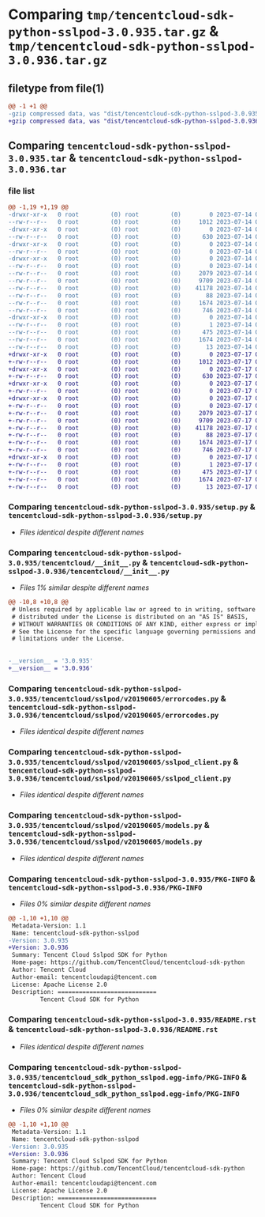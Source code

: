 # Comparing `tmp/tencentcloud-sdk-python-sslpod-3.0.935.tar.gz` & `tmp/tencentcloud-sdk-python-sslpod-3.0.936.tar.gz`

## filetype from file(1)

```diff
@@ -1 +1 @@
-gzip compressed data, was "dist/tencentcloud-sdk-python-sslpod-3.0.935.tar", last modified: Fri Jul 14 00:37:48 2023, max compression
+gzip compressed data, was "dist/tencentcloud-sdk-python-sslpod-3.0.936.tar", last modified: Mon Jul 17 00:34:33 2023, max compression
```

## Comparing `tencentcloud-sdk-python-sslpod-3.0.935.tar` & `tencentcloud-sdk-python-sslpod-3.0.936.tar`

### file list

```diff
@@ -1,19 +1,19 @@
-drwxr-xr-x   0 root         (0) root         (0)        0 2023-07-14 00:37:48.000000 tencentcloud-sdk-python-sslpod-3.0.935/
--rw-r--r--   0 root         (0) root         (0)     1012 2023-07-14 00:37:48.000000 tencentcloud-sdk-python-sslpod-3.0.935/setup.py
-drwxr-xr-x   0 root         (0) root         (0)        0 2023-07-14 00:37:48.000000 tencentcloud-sdk-python-sslpod-3.0.935/tencentcloud/
--rw-r--r--   0 root         (0) root         (0)      630 2023-07-14 00:37:48.000000 tencentcloud-sdk-python-sslpod-3.0.935/tencentcloud/__init__.py
-drwxr-xr-x   0 root         (0) root         (0)        0 2023-07-14 00:37:48.000000 tencentcloud-sdk-python-sslpod-3.0.935/tencentcloud/sslpod/
--rw-r--r--   0 root         (0) root         (0)        0 2023-07-14 00:37:48.000000 tencentcloud-sdk-python-sslpod-3.0.935/tencentcloud/sslpod/__init__.py
-drwxr-xr-x   0 root         (0) root         (0)        0 2023-07-14 00:37:48.000000 tencentcloud-sdk-python-sslpod-3.0.935/tencentcloud/sslpod/v20190605/
--rw-r--r--   0 root         (0) root         (0)        0 2023-07-14 00:37:48.000000 tencentcloud-sdk-python-sslpod-3.0.935/tencentcloud/sslpod/v20190605/__init__.py
--rw-r--r--   0 root         (0) root         (0)     2079 2023-07-14 00:37:48.000000 tencentcloud-sdk-python-sslpod-3.0.935/tencentcloud/sslpod/v20190605/errorcodes.py
--rw-r--r--   0 root         (0) root         (0)     9709 2023-07-14 00:37:48.000000 tencentcloud-sdk-python-sslpod-3.0.935/tencentcloud/sslpod/v20190605/sslpod_client.py
--rw-r--r--   0 root         (0) root         (0)    41178 2023-07-14 00:37:48.000000 tencentcloud-sdk-python-sslpod-3.0.935/tencentcloud/sslpod/v20190605/models.py
--rw-r--r--   0 root         (0) root         (0)       88 2023-07-14 00:37:48.000000 tencentcloud-sdk-python-sslpod-3.0.935/setup.cfg
--rw-r--r--   0 root         (0) root         (0)     1674 2023-07-14 00:37:48.000000 tencentcloud-sdk-python-sslpod-3.0.935/PKG-INFO
--rw-r--r--   0 root         (0) root         (0)      746 2023-07-14 00:37:48.000000 tencentcloud-sdk-python-sslpod-3.0.935/README.rst
-drwxr-xr-x   0 root         (0) root         (0)        0 2023-07-14 00:37:48.000000 tencentcloud-sdk-python-sslpod-3.0.935/tencentcloud_sdk_python_sslpod.egg-info/
--rw-r--r--   0 root         (0) root         (0)        1 2023-07-14 00:37:48.000000 tencentcloud-sdk-python-sslpod-3.0.935/tencentcloud_sdk_python_sslpod.egg-info/dependency_links.txt
--rw-r--r--   0 root         (0) root         (0)      475 2023-07-14 00:37:48.000000 tencentcloud-sdk-python-sslpod-3.0.935/tencentcloud_sdk_python_sslpod.egg-info/SOURCES.txt
--rw-r--r--   0 root         (0) root         (0)     1674 2023-07-14 00:37:48.000000 tencentcloud-sdk-python-sslpod-3.0.935/tencentcloud_sdk_python_sslpod.egg-info/PKG-INFO
--rw-r--r--   0 root         (0) root         (0)       13 2023-07-14 00:37:48.000000 tencentcloud-sdk-python-sslpod-3.0.935/tencentcloud_sdk_python_sslpod.egg-info/top_level.txt
+drwxr-xr-x   0 root         (0) root         (0)        0 2023-07-17 00:34:33.000000 tencentcloud-sdk-python-sslpod-3.0.936/
+-rw-r--r--   0 root         (0) root         (0)     1012 2023-07-17 00:34:33.000000 tencentcloud-sdk-python-sslpod-3.0.936/setup.py
+drwxr-xr-x   0 root         (0) root         (0)        0 2023-07-17 00:34:33.000000 tencentcloud-sdk-python-sslpod-3.0.936/tencentcloud/
+-rw-r--r--   0 root         (0) root         (0)      630 2023-07-17 00:34:33.000000 tencentcloud-sdk-python-sslpod-3.0.936/tencentcloud/__init__.py
+drwxr-xr-x   0 root         (0) root         (0)        0 2023-07-17 00:34:33.000000 tencentcloud-sdk-python-sslpod-3.0.936/tencentcloud/sslpod/
+-rw-r--r--   0 root         (0) root         (0)        0 2023-07-17 00:34:33.000000 tencentcloud-sdk-python-sslpod-3.0.936/tencentcloud/sslpod/__init__.py
+drwxr-xr-x   0 root         (0) root         (0)        0 2023-07-17 00:34:33.000000 tencentcloud-sdk-python-sslpod-3.0.936/tencentcloud/sslpod/v20190605/
+-rw-r--r--   0 root         (0) root         (0)        0 2023-07-17 00:34:33.000000 tencentcloud-sdk-python-sslpod-3.0.936/tencentcloud/sslpod/v20190605/__init__.py
+-rw-r--r--   0 root         (0) root         (0)     2079 2023-07-17 00:34:33.000000 tencentcloud-sdk-python-sslpod-3.0.936/tencentcloud/sslpod/v20190605/errorcodes.py
+-rw-r--r--   0 root         (0) root         (0)     9709 2023-07-17 00:34:33.000000 tencentcloud-sdk-python-sslpod-3.0.936/tencentcloud/sslpod/v20190605/sslpod_client.py
+-rw-r--r--   0 root         (0) root         (0)    41178 2023-07-17 00:34:33.000000 tencentcloud-sdk-python-sslpod-3.0.936/tencentcloud/sslpod/v20190605/models.py
+-rw-r--r--   0 root         (0) root         (0)       88 2023-07-17 00:34:33.000000 tencentcloud-sdk-python-sslpod-3.0.936/setup.cfg
+-rw-r--r--   0 root         (0) root         (0)     1674 2023-07-17 00:34:33.000000 tencentcloud-sdk-python-sslpod-3.0.936/PKG-INFO
+-rw-r--r--   0 root         (0) root         (0)      746 2023-07-17 00:34:33.000000 tencentcloud-sdk-python-sslpod-3.0.936/README.rst
+drwxr-xr-x   0 root         (0) root         (0)        0 2023-07-17 00:34:33.000000 tencentcloud-sdk-python-sslpod-3.0.936/tencentcloud_sdk_python_sslpod.egg-info/
+-rw-r--r--   0 root         (0) root         (0)        1 2023-07-17 00:34:33.000000 tencentcloud-sdk-python-sslpod-3.0.936/tencentcloud_sdk_python_sslpod.egg-info/dependency_links.txt
+-rw-r--r--   0 root         (0) root         (0)      475 2023-07-17 00:34:33.000000 tencentcloud-sdk-python-sslpod-3.0.936/tencentcloud_sdk_python_sslpod.egg-info/SOURCES.txt
+-rw-r--r--   0 root         (0) root         (0)     1674 2023-07-17 00:34:33.000000 tencentcloud-sdk-python-sslpod-3.0.936/tencentcloud_sdk_python_sslpod.egg-info/PKG-INFO
+-rw-r--r--   0 root         (0) root         (0)       13 2023-07-17 00:34:33.000000 tencentcloud-sdk-python-sslpod-3.0.936/tencentcloud_sdk_python_sslpod.egg-info/top_level.txt
```

### Comparing `tencentcloud-sdk-python-sslpod-3.0.935/setup.py` & `tencentcloud-sdk-python-sslpod-3.0.936/setup.py`

 * *Files identical despite different names*

### Comparing `tencentcloud-sdk-python-sslpod-3.0.935/tencentcloud/__init__.py` & `tencentcloud-sdk-python-sslpod-3.0.936/tencentcloud/__init__.py`

 * *Files 1% similar despite different names*

```diff
@@ -10,8 +10,8 @@
 # Unless required by applicable law or agreed to in writing, software
 # distributed under the License is distributed on an "AS IS" BASIS,
 # WITHOUT WARRANTIES OR CONDITIONS OF ANY KIND, either express or implied.
 # See the License for the specific language governing permissions and
 # limitations under the License.
 
 
-__version__ = '3.0.935'
+__version__ = '3.0.936'
```

### Comparing `tencentcloud-sdk-python-sslpod-3.0.935/tencentcloud/sslpod/v20190605/errorcodes.py` & `tencentcloud-sdk-python-sslpod-3.0.936/tencentcloud/sslpod/v20190605/errorcodes.py`

 * *Files identical despite different names*

### Comparing `tencentcloud-sdk-python-sslpod-3.0.935/tencentcloud/sslpod/v20190605/sslpod_client.py` & `tencentcloud-sdk-python-sslpod-3.0.936/tencentcloud/sslpod/v20190605/sslpod_client.py`

 * *Files identical despite different names*

### Comparing `tencentcloud-sdk-python-sslpod-3.0.935/tencentcloud/sslpod/v20190605/models.py` & `tencentcloud-sdk-python-sslpod-3.0.936/tencentcloud/sslpod/v20190605/models.py`

 * *Files identical despite different names*

### Comparing `tencentcloud-sdk-python-sslpod-3.0.935/PKG-INFO` & `tencentcloud-sdk-python-sslpod-3.0.936/PKG-INFO`

 * *Files 0% similar despite different names*

```diff
@@ -1,10 +1,10 @@
 Metadata-Version: 1.1
 Name: tencentcloud-sdk-python-sslpod
-Version: 3.0.935
+Version: 3.0.936
 Summary: Tencent Cloud Sslpod SDK for Python
 Home-page: https://github.com/TencentCloud/tencentcloud-sdk-python
 Author: Tencent Cloud
 Author-email: tencentcloudapi@tencent.com
 License: Apache License 2.0
 Description: ============================
         Tencent Cloud SDK for Python
```

### Comparing `tencentcloud-sdk-python-sslpod-3.0.935/README.rst` & `tencentcloud-sdk-python-sslpod-3.0.936/README.rst`

 * *Files identical despite different names*

### Comparing `tencentcloud-sdk-python-sslpod-3.0.935/tencentcloud_sdk_python_sslpod.egg-info/PKG-INFO` & `tencentcloud-sdk-python-sslpod-3.0.936/tencentcloud_sdk_python_sslpod.egg-info/PKG-INFO`

 * *Files 0% similar despite different names*

```diff
@@ -1,10 +1,10 @@
 Metadata-Version: 1.1
 Name: tencentcloud-sdk-python-sslpod
-Version: 3.0.935
+Version: 3.0.936
 Summary: Tencent Cloud Sslpod SDK for Python
 Home-page: https://github.com/TencentCloud/tencentcloud-sdk-python
 Author: Tencent Cloud
 Author-email: tencentcloudapi@tencent.com
 License: Apache License 2.0
 Description: ============================
         Tencent Cloud SDK for Python
```

